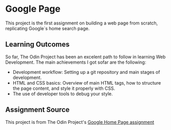 # Google Page

This project is the first assignment on building a web page from scratch, replicating Google`s home search page.

## Learning Outcomes

So far, The Odin Project has been an excelent path to follow in learning Web Development. The main achievements I got sofar are the following:

* Development workflow: Setting up a git repository and main stages of development.
* HTML and CSS basics: Overview of main HTML tags, how to structure the page content, and style it properly with CSS.
* The use of developer tools to debug your style.

## Assignment Source

This project is from The Odin Project's [Google Home Page assignment](http://www.theodinproject.com/courses/web-development-101/lessons/html-css)